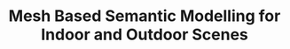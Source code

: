 ---
title: "Mesh Based Semantic Modelling for Indoor and Outdoor Scenes"
year: 2013
pdf_url: "http://www.robots.ox.ac.uk/~tvg/publications/2013/MeshCVPR13.pdf"
category: "vision"
author_list: "Julien Valentin, Sunando Sengupta, Jonathan Warrell, A. Shahrokni, Philip H.S. Torr"
grant: "NULL"
pub_in: "In Proceedings of Computer Vision and Pattern Recognition (CVPR)"
---